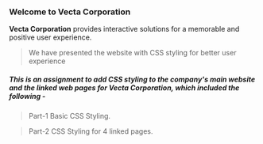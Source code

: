 ### Welcome to Vecta Corporation 

**Vecta Corporation** provides interactive solutions for a memorable and positive user experience. 

> We have presented the website with CSS styling for better user experience 

##### _This is an assignment to add CSS styling to the company's main website and the linked web pages for Vecta Corporation, which included the following_ - 

> Part-1 Basic CSS Styling.

> Part-2 CSS Styling for 4 linked pages.



